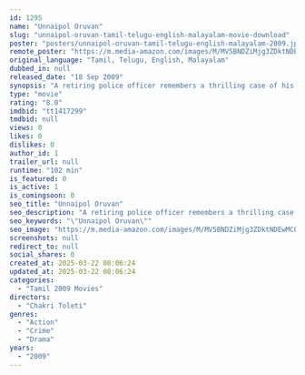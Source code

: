 ```yaml
---
id: 1295
name: "Unnaipol Oruvan"
slug: "unnaipol-oruvan-tamil-telugu-english-malayalam-movie-download"
poster: "posters/unnaipol-oruvan-tamil-telugu-english-malayalam-2009.jpg"
remote_poster: "https://m.media-amazon.com/images/M/MV5BNDZiMjg3ZDktNDEwMC00ZmFjLTk4ZTAtZWU5ZTFiZjg3MDAyXkEyXkFqcGc@._V1_SX300.jpg"
original_language: "Tamil, Telugu, English, Malayalam"
dubbed_in: null
released_date: "18 Sep 2009"
synopsis: "A retiring police officer remembers a thrilling case of his life which is not recorded in any case files."
type: "movie"
rating: "8.0"
imdbid: "tt1417299"
tmdbid: null
views: 0
likes: 0
dislikes: 0
author_id: 1
trailer_url: null
runtime: "102 min"
is_featured: 0
is_active: 1
is_comingsoon: 0
seo_title: "Unnaipol Oruvan"
seo_description: "A retiring police officer remembers a thrilling case of his life which is not recorded in any case files."
seo_keywords: "\"Unnaipol Oruvan\""
seo_image: "https://m.media-amazon.com/images/M/MV5BNDZiMjg3ZDktNDEwMC00ZmFjLTk4ZTAtZWU5ZTFiZjg3MDAyXkEyXkFqcGc@._V1_SX300.jpg"
screenshots: null
redirect_to: null
social_shares: 0
created_at: 2025-03-22 08:06:24
updated_at: 2025-03-22 08:06:24
categories:
  - "Tamil 2009 Movies"
directors:
  - "Chakri Toleti"
genres:
  - "Action"
  - "Crime"
  - "Drama"
years:
  - "2009"
---
```

